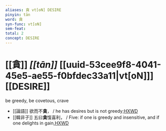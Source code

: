 ```yaml
---
aliases: 貪 vt[oN] DESIRE
pinyin: tān
word: 貪
syn-func: vt[oN]
sem-feat: 
total: 2
concept: DESIRE 
---
```

# [[貪]] *[[tān]]*  [[uuid-53cee9f8-4041-45e5-ae55-f0bfdec33a11|vt[oN]]] [[DESIRE]]
be greedy, be covetous, crave
 - [[論語]] 欲而不**貪**， / he has desires but is not greedy;[HXWD](https://hxwd.org/textview.html?location=KR1h0004_tls_020-11a.5)
 - [[韓非子]] 五曰**貪**愎喜利， / Five: if one is greedy and insensitive, and if one delights in gain,[HXWD](https://hxwd.org/textview.html?location=KR3c0005_tls_010-2a.5)